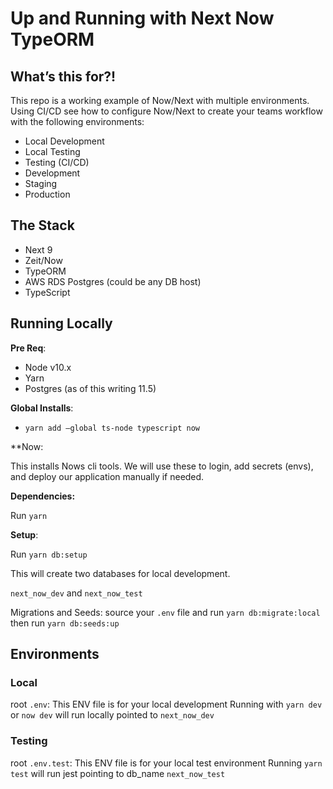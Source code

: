 # Up and Running with Next Now TypeORM

## What’s this for?!

This repo is a working example of Now/Next with multiple environments. Using CI/CD see how to configure Now/Next to create your teams workflow with the following environments:

- Local Development
- Local Testing
- Testing (CI/CD)
- Development
- Staging
- Production

## The Stack

- Next 9
- Zeit/Now
- TypeORM
- AWS RDS Postgres (could be any DB host)
- TypeScript

## Running Locally

**Pre Req**:

- Node v10.x
- Yarn
- Postgres (as of this writing 11.5)

**Global Installs**:

- `yarn add —global ts-node typescript now`

**Now:

This installs Nows cli tools. We will use these to login, add secrets (envs), and deploy our application manually if needed.

**Dependencies:**

Run `yarn`

**Setup**:

Run `yarn db:setup`

This will create two databases for local development.

`next_now_dev` and `next_now_test`

Migrations and Seeds:
source your `.env` file and run `yarn db:migrate:local`
then run `yarn db:seeds:up`

## Environments
### Local
root `.env`: This ENV file is for your local development
Running with `yarn dev` or `now dev` will run locally pointed to `next_now_dev`

### Testing
root `.env.test`: This ENV file is for your local test environment
Running `yarn test` will run jest pointing to db_name `next_now_test`
